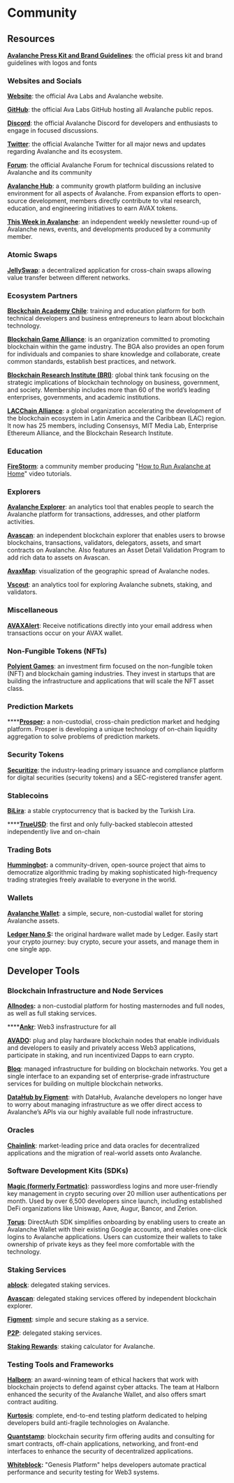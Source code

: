 # Community

## Resources

[**Avalanche Press Kit and Brand Guidelines**](https://support.avalabs.org/en/articles/4132288-ava-labs-and-avalanche-press-kit-and-brand-assets): the official press kit and brand guidelines with logos and fonts

### Websites and Socials

[**Website**](https://avax.network): the official Ava Labs and Avalanche website.

[**GitHub**](https://github.com/ava-labs): the official Ava Labs GitHub hosting all Avalanche public repos.

[**Discord**](https://chat.avax.network): the official Avalanche Discord for developers and enthusiasts to engage in focused discussions.

[**Twitter**](https://twitter.com/avalancheavax): the official Avalanche Twitter for all major news and updates regarding Avalanche and its ecosystem.

[**Forum**](https://forum.avax.network): the official Avalanche Forum for technical discussions related to Avalanche and its community

[**Avalanche Hub**](https://community.avax.network/accounts/login/?next=/): a community growth platform building an inclusive environment for all aspects of Avalanche. From expansion efforts to open-source development, members directly contribute to vital research, education, and engineering initiatives to earn AVAX tokens.

[**This Week in Avalanche**](https://weavax.substack.com/): an independent weekly newsletter round-up of Avalanche news, events, and developments produced by a community member.

### Atomic Swaps

[**JellySwap**](https://jelly.market/): a decentralized application for cross-chain swaps allowing value transfer between different networks.

### Ecosystem Partners

[**Blockchain Academy Chile**](https://www.blockchainacademy.cl/): training and education platform for both technical developers and business entrepreneurs to learn about blockchain technology.

[**Blockchain Game Alliance**](https://blockchaingamealliance.org/): is an organization committed to promoting blockchain within the game industry. The BGA also provides an open forum for individuals and companies to share knowledge and collaborate, create common standards, establish best practices, and network.

[**Blockchain Research Institute \(BRI\)**](https://www.blockchainresearchinstitute.org/): global think tank focusing on the strategic implications of blockchain technology on business, government, and society. Membership includes more than 60 of the world’s leading enterprises, governments, and academic institutions.

[**LACChain Alliance**](https://www.lacchain.net/home#/alliance): a global organization accelerating the development of the blockchain ecosystem in Latin America and the Caribbean \(LAC\) region. It now has 25 members, including Consensys, MIT Media Lab, Enterprise Ethereum Alliance, and the Blockchain Research Institute.

### Education

[**FireStorm**](https://www.youtube.com/channel/UC96iC-a7Ekk6GdaYhQ_mI-w): a community member producing "[How to Run Avalanche at Home](https://www.youtube.com/watch?v=kyHiLcw4Qg0&list=PLRjGGVtaMdsvR3OChEp4862V6fQyPYJ7T)" video tutorials.

### Explorers

[**Avalanche Explorer**](https://explorer.avax.network): an analytics tool that enables people to search the Avalanche platform for transactions, addresses, and other platform activities.

[**Avascan**](https://github.com/ava-labs/avalanche-docs/tree/94d2e4aeddbf91f89b830f9b44b4aa60089ac755/learn/www.avascan.info): an independent blockchain explorer that enables users to browse blockchains, transactions, validators, delegators, assets, and smart contracts on Avalanche. Also features an Asset Detail Validation Program to add rich data to assets on Avascan.

[**AvaxMap**](https://avaxmap.com/): visualization of the geographic spread of Avalanche nodes.

[**Vscout**](https://vscout.io): an analytics tool for exploring Avalanche subnets, staking, and validators.

### Miscellaneous

[**AVAXAlert**](https://avaxalert.com): Receive notifications directly into your email address when transactions occur on your AVAX wallet.

### Non-Fungible Tokens \(NFTs\)

[**Polyient Games**](https://www.polyient.games): an investment firm focused on the non-fungible token \(NFT\) and blockchain gaming industries. They invest in startups that are building the infrastructure and applications that will scale the NFT asset class.

### **Prediction Markets**

\*\*\*\*[**Prosper**](https://prosper.so/)**:** a non-custodial, cross-chain prediction market and hedging platform. Prosper is developing a unique technology of on-chain liquidity aggregation to solve problems of prediction markets.

### Security Tokens

[**Securitize**](https://www.securitize.io/): the industry-leading primary issuance and compliance platform for digital securities \(security tokens\) and a SEC-registered transfer agent.

### Stablecoins

[**BiLira**](https://www.bilira.co): a stable cryptocurrency that is backed by the Turkish Lira.

\*\*\*\*[**TrueUSD**](https://www.trusttoken.com): the first and only fully-backed stablecoin attested independently live and on-chain

### Trading Bots

[**Hummingbot**](https://hummingbot.io/)**:** a community-driven, open-source project that aims to democratize algorithmic trading by making sophisticated high-frequency trading strategies freely available to everyone in the world.

### Wallets

[**Avalanche Wallet**](https://wallet.avax.network): a simple, secure, non-custodial wallet for storing Avalanche assets.

[**Ledger Nano S**](https://shop.ledger.com/products/ledger-nano-s)**:** the original hardware wallet made by Ledger. Easily start your crypto journey: buy crypto, secure your assets, and manage them in one single app.

## Developer Tools

### Blockchain Infrastructure and Node Services

[**Allnodes**](https://www.allnodes.com)**:** a non-custodial platform for hosting masternodes and full nodes, as well as full staking services.

\*\*\*\*[**Ankr**](https://www.ankr.com): Web3 insfrastructure for all

[**AVADO**](https://ava.do/)**:** plug and play hardware blockchain nodes that enable individuals and developers to easily and privately access Web3 applications, participate in staking, and run incentivized Dapps to earn crypto.

[**Bloq**](https://www.bloq.com): managed infrastructure for building on blockchain networks. You get a single interface to an expanding set of enterprise-grade infrastructure services for building on multiple blockchain networks.

[**DataHub by Figment**](https://figment.io/datahub/avalanche/): with DataHub, Avalanche developers no longer have to worry about managing infrastructure as we offer direct access to Avalanche’s APIs via our highly available full node infrastructure.

### Oracles

[**Chainlink**](https://chain.link/): market-leading price and data oracles for decentralized applications and the migration of real-world assets onto Avalanche.

### Software Development Kits \(SDKs\)

[**Magic \(formerly Fortmatic\)**](https://magic.link/): passwordless logins and more user-friendly key management in crypto securing over 20 million user authentications per month. Used by over 6,500 developers since launch, including established DeFi organizations like Uniswap, Aave, Augur, Bancor, and Zerion.

[**Torus**](https://tor.us/): DirectAuth SDK simplifies onboarding by enabling users to create an Avalanche Wallet with their existing Google accounts, and enables one-click logins to Avalanche applications. Users can customize their wallets to take ownership of private keys as they feel more comfortable with the technology.

### Staking Services

[**ablock**](https://ablock.io/avalanche): delegated staking services.

[**Avascan**](https://blog.avascan.info/2020-10-14-avascan-validators-october-2020.html): delegated staking services offered by independent blockchain explorer.

[**Figment**](https://figment.io/): simple and secure staking as a service.

[**P2P**](https://p2p.org/avalanche): delegated staking services.

[**Staking Rewards**](https://www.stakingrewards.com/earn/avalanche): staking calculator for Avalanche.

### Testing Tools and Frameworks

[**Halborn**](https://halborn.com/): an award-winning team of ethical hackers that work with blockchain projects to defend against cyber attacks. The team at Halborn enhanced the security of the Avalanche Wallet, and also offers smart contract auditing.

[**Kurtosis**](https://github.com/ava-labs/avalanche-docs/tree/94d2e4aeddbf91f89b830f9b44b4aa60089ac755/learn/www.kurtosistech.com): complete, end-to-end testing platform dedicated to helping developers build anti-fragile technologies on Avalanche.

[**Quantstamp**](https://quantstamp.com/): blockchain security firm offering audits and consulting for smart contracts, off-chain applications, networking, and front-end interfaces to enhance the security of decentralized applications.

[**Whiteblock**](https://whiteblock.io/)**:** "Genesis Platform" helps developers automate practical performance and security testing for Web3 systems.

